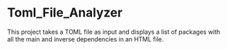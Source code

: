 # Toml_File_Analyzer
This project takes a TOML file as input and displays a list of packages with all the main and inverse dependencies in an HTML file.
